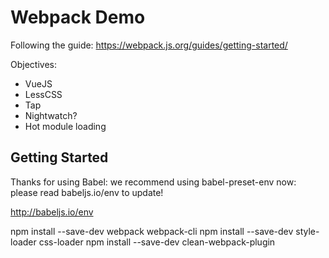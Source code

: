 # Webpack Demo #

Following the guide:
https://webpack.js.org/guides/getting-started/

Objectives:

- VueJS
- LessCSS
- Tap
- Nightwatch?
- Hot module loading



## Getting Started ##

Thanks for using Babel: we recommend using babel-preset-env now: please read babeljs.io/env to update! 

http://babeljs.io/env


npm install --save-dev webpack webpack-cli
npm install --save-dev style-loader css-loader
npm install --save-dev clean-webpack-plugin



